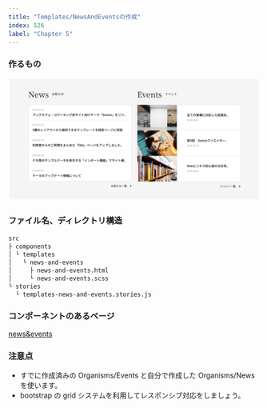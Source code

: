 ```yaml
---
title: "Templates/NewsAndEventsの作成"
index: 526
label: "Chapter 5"
---
```


### 作るもの

![templates_news_and_events](./images/templates_news_and_events.png)

### ファイル名、ディレクトリ構造

```
src
├ components
│ └ templates
│   └ news-and-events
│     ├ news-and-events.html
│     └ news-and-events.scss
└ stories
  └ templates-news-and-events.stories.js
```

### コンポーネントのあるページ

[news&events](https://www.figma.com/file/itngQHR9R5RB7xwCXAKOde/?node-id=820%3A0)

### 注意点

- すでに作成済みの Organisms/Events と自分で作成した Organisms/News を使います。
- bootstrap の grid システムを利用してレスポンシブ対応をしましょう。
